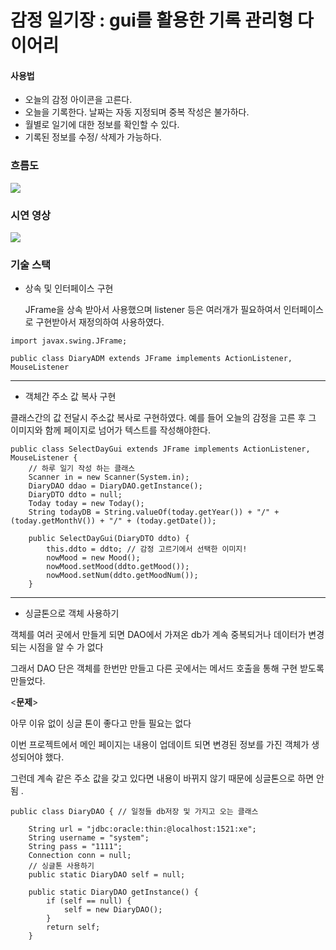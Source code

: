 감정 일기장 : gui를 활용한 기록 관리형 다이어리
========

#### 사용법
* 오늘의 감정 아이콘을 고른다.
* 오늘을 기록한다. 날짜는 자동 지정되며 중복 작성은 불가하다.
* 월별로 일기에 대한 정보를 확인할 수 있다.
* 기록된 정보를 수정/ 삭제가 가능하다.

### 흐름도
<img src ="https://github.com/minminjee/2023.12_diary_java_project/assets/157664207/d270cfbe-0c15-4c13-a497-155f941c032a">

### 시연 영상
<img src ="https://github.com/minminjee/diary_java_project_23.12/assets/157664207/42527757-e8a1-438e-89ff-344530df7c56">


### 기술 스택
* 상속 및 인터페이스 구현
  
  JFrame을 상속 받아서 사용했으며 listener 등은 여러개가 필요하여서 인터페이스로 구현받아서 재정의하여 사용하였다.
```
import javax.swing.JFrame;

public class DiaryADM extends JFrame implements ActionListener, MouseListener
```
----
* 객체간 주소 값 복사 구현
  
클래스간의 값 전달시 주소값 복사로 구현하였다. 예를 들어 오늘의 감정을 고른 후 그 이미지와 함께 페이지로 넘어가 텍스트를 작성해야한다. 
```
public class SelectDayGui extends JFrame implements ActionListener, MouseListener {
	// 하루 일기 작성 하는 클래스
	Scanner in = new Scanner(System.in);
	DiaryDAO ddao = DiaryDAO.getInstance();
	DiaryDTO ddto = null;
	Today today = new Today();
	String todayDB = String.valueOf(today.getYear()) + "/" + (today.getMonthV()) + "/" + (today.getDate());

	public SelectDayGui(DiaryDTO ddto) {
		this.ddto = ddto; // 감정 고르기에서 선택한 이미지!
		nowMood = new Mood();
		nowMood.setMood(ddto.getMood());
		nowMood.setNum(ddto.getMoodNum());
	}
```
-----
* 싱글톤으로 객체 사용하기
  
객체를 여러 곳에서 만들게 되면 DAO에서 가져온 db가 계속 중복되거나 데이터가 변경되는 시점을 알 수 가 없다

그래서 DAO 단은 객체를 한번만 만들고 다른 곳에서는 메서드 호출을 통해 구현 받도록 만들었다.

<**문제**>

아무 이유 없이 싱글 톤이 좋다고 만들 필요는 없다

이번 프로젝트에서 메인 페이지는 내용이 업데이트 되면 변경된 정보를 가진 객체가 생성되어야 했다. 

그런데 계속 같은 주소 값을 갖고 있다면 내용이 바뀌지 않기 때문에 싱글톤으로 하면 안됨 .

```
public class DiaryDAO { // 일정들 db저장 및 가지고 오는 클래스

	String url = "jdbc:oracle:thin:@localhost:1521:xe";
	String username = "system";
	String pass = "1111";
	Connection conn = null;
	// 싱글톤 사용하기
	public static DiaryDAO self = null;

	public static DiaryDAO getInstance() {
		if (self == null) {
			self = new DiaryDAO();
		}
		return self;
	}
```


